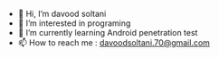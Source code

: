 - 👋 Hi, I’m davood soltani
- 👀 I’m interested in programing
- 🌱 I’m currently learning Android penetration test
- 📫 How to reach me : davoodsoltani.70@gmail.com
